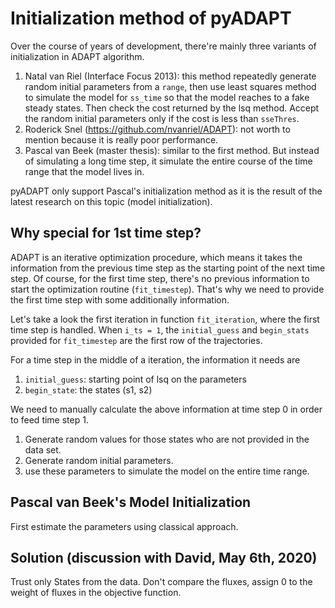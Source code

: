 # Initialization method of pyADAPT

Over the course of years of development, there're mainly three variants of initialization in ADAPT algorithm.

1. Natal van Riel (Interface Focus 2013): this method repeatedly generate random initial parameters from a `range`, then use least squares method to simulate the model for `ss_time` so that the model reaches to a fake steady states. Then check the cost returned by the lsq method. Accept the random initial parameters only if the cost is less than `sseThres`.
2. Roderick Snel (https://github.com/nvanriel/ADAPT): not worth to mention because it is really poor performance.
3. Pascal van Beek (master thesis): similar to the first method. But instead of simulating a long time step, it simulate the entire course of the time range that the model lives in.

pyADAPT only support Pascal's initialization method as it is the result of the latest research on this topic (model initialization).

## Why special for 1st time step?

ADAPT is an iterative optimization procedure, which means it takes the information from the previous time step as the starting point of the next time step. Of course, for the first time step, there's no previous information to start the optimization routine (`fit_timestep`). That's why we need to provide the first time step with some additionally information.

Let's take a look the first iteration in function `fit_iteration`, where the first time step is handled. When `i_ts = 1`, the `initial_guess` and `begin_stats` provided for `fit_timestep` are the first row of the trajectories.

For a time step in the middle of a iteration, the information it needs are

1. `initial_guess`: starting point of lsq on the parameters
2. `begin_state`: the states (s1, s2)

We need to manually calculate the above information at time step 0 in order to feed time step 1.

1. Generate random values for those states who are not provided in the data set.
2. Generate random initial parameters.
3. use these parameters to simulate the model on the entire time range.


## Pascal van Beek's Model Initialization

First estimate the parameters using classical approach.


## Solution (discussion with David, May 6th, 2020)

Trust only States from the data. Don't compare the fluxes, assign 0 to the weight of fluxes in the objective function.